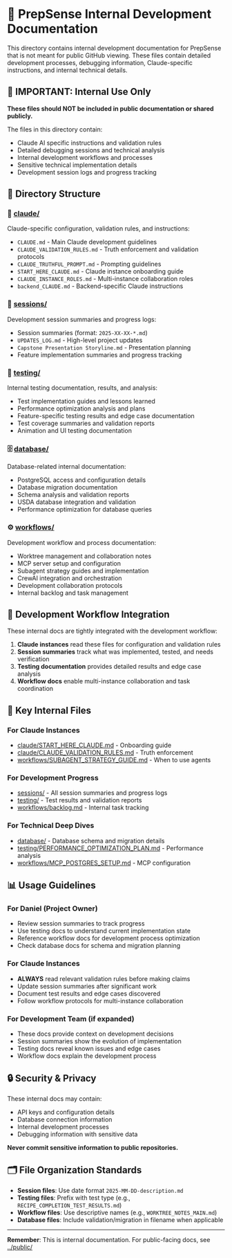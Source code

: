 # 🔧 PrepSense Internal Development Documentation

This directory contains internal development documentation for PrepSense that is not meant for public GitHub viewing. These files contain detailed development processes, debugging information, Claude-specific instructions, and internal technical details.

## 🚨 IMPORTANT: Internal Use Only

**These files should NOT be included in public documentation or shared publicly.**

The files in this directory contain:
- Claude AI specific instructions and validation rules
- Detailed debugging sessions and technical analysis
- Internal development workflows and processes
- Sensitive technical implementation details
- Development session logs and progress tracking

## 📁 Directory Structure

### 🤖 [claude/](./claude/)
Claude-specific configuration, validation rules, and instructions:
- `CLAUDE.md` - Main Claude development guidelines
- `CLAUDE_VALIDATION_RULES.md` - Truth enforcement and validation protocols
- `CLAUDE_TRUTHFUL_PROMPT.md` - Prompting guidelines
- `START_HERE_CLAUDE.md` - Claude instance onboarding guide
- `CLAUDE_INSTANCE_ROLES.md` - Multi-instance collaboration roles
- `backend_CLAUDE.md` - Backend-specific Claude instructions

### 📝 [sessions/](./sessions/)
Development session summaries and progress logs:
- Session summaries (format: `2025-XX-XX-*.md`)
- `UPDATES_LOG.md` - High-level project updates
- `Capstone Presentation Storyline.md` - Presentation planning
- Feature implementation summaries and progress tracking

### 🧪 [testing/](./testing/)
Internal testing documentation, results, and analysis:
- Test implementation guides and lessons learned
- Performance optimization analysis and plans
- Feature-specific testing results and edge case documentation
- Test coverage summaries and validation reports
- Animation and UI testing documentation

### 🗄️ [database/](./database/)
Database-related internal documentation:
- PostgreSQL access and configuration details  
- Database migration documentation
- Schema analysis and validation reports
- USDA database integration and validation
- Performance optimization for database queries

### ⚙️ [workflows/](./workflows/)
Development workflow and process documentation:
- Worktree management and collaboration notes
- MCP server setup and configuration
- Subagent strategy guides and implementation
- CrewAI integration and orchestration
- Development collaboration protocols
- Internal backlog and task management

## 🔄 Development Workflow Integration

These internal docs are tightly integrated with the development workflow:

1. **Claude instances** read these files for configuration and validation rules
2. **Session summaries** track what was implemented, tested, and needs verification  
3. **Testing documentation** provides detailed results and edge case analysis
4. **Workflow docs** enable multi-instance collaboration and task coordination

## 🎯 Key Internal Files

### For Claude Instances
- [claude/START_HERE_CLAUDE.md](./claude/START_HERE_CLAUDE.md) - Onboarding guide
- [claude/CLAUDE_VALIDATION_RULES.md](./claude/CLAUDE_VALIDATION_RULES.md) - Truth enforcement
- [workflows/SUBAGENT_STRATEGY_GUIDE.md](./workflows/SUBAGENT_STRATEGY_GUIDE.md) - When to use agents

### For Development Progress
- [sessions/](./sessions/) - All session summaries and progress logs
- [testing/](./testing/) - Test results and validation reports
- [workflows/backlog.md](./workflows/backlog.md) - Internal task tracking

### For Technical Deep Dives
- [database/](./database/) - Database schema and migration details
- [testing/PERFORMANCE_OPTIMIZATION_PLAN.md](./testing/PERFORMANCE_OPTIMIZATION_PLAN.md) - Performance analysis
- [workflows/MCP_POSTGRES_SETUP.md](./workflows/MCP_POSTGRES_SETUP.md) - MCP configuration

## 📊 Usage Guidelines

### For Daniel (Project Owner)  
- Review session summaries to track progress
- Use testing docs to understand current implementation state
- Reference workflow docs for development process optimization
- Check database docs for schema and migration planning

### For Claude Instances
- **ALWAYS** read relevant validation rules before making claims
- Update session summaries after significant work
- Document test results and edge cases discovered
- Follow workflow protocols for multi-instance collaboration

### For Development Team (if expanded)
- These docs provide context on development decisions
- Session summaries show the evolution of implementation
- Testing docs reveal known issues and edge cases
- Workflow docs explain the development process

## 🔒 Security & Privacy

These internal docs may contain:
- API keys and configuration details
- Database connection information  
- Internal development processes
- Debugging information with sensitive data

**Never commit sensitive information to public repositories.**

## 🗂️ File Organization Standards

- **Session files**: Use date format `2025-MM-DD-description.md`
- **Testing files**: Prefix with test type (e.g., `RECIPE_COMPLETION_TEST_RESULTS.md`)
- **Workflow files**: Use descriptive names (e.g., `WORKTREE_NOTES_MAIN.md`)
- **Database files**: Include validation/migration in filename when applicable

---

**Remember**: This is internal documentation. For public-facing docs, see [../public/](../public/)